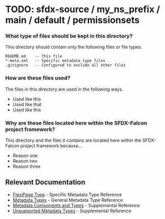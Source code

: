 # TODO: sfdx-source / my_ns_prefix / main / default / permissionsets

### What type of files should be kept in this directory?

This directory should contain only the following files or file types.

```
README.md    -- This file
*-meta.xml   -- Specific metadata type files
.gitignore   -- Configured to exclude all other files
```

### How are these files used?

The files in this directory are used in the following ways.

- Used like this
- Used like that
- Used like this

### Why are these files located here within the SFDX-Falcon project framework?

This directory and the files it contains are located here within the SFDX-Falcon project framework because...

- Reason one
- Reason two
- Reason three

## Relevant Documentation

- [FlexiPage Type][1] - Specific Metadata Type Reference
- [Metadata Types][2] - General Metadata Type Reference
- [Metadata Components and Types][3] - Supplemental Reference
- [Unsupported Metadata Types][4] - Supplemental Reference

[1]: https://developer.salesforce.com/docs/atlas.en-us.api_meta.meta/api_meta/meta_flexipage.htm
[2]: https://developer.salesforce.com/docs/atlas.en-us.api_meta.meta/api_meta/meta_types_list.htm
[3]: https://developer.salesforce.com/docs/atlas.en-us.api_meta.meta/api_meta/meta_objects_intro.htm
[4]: https://developer.salesforce.com/docs/atlas.en-us.api_meta.meta/api_meta/meta_unsupported_types.htm
